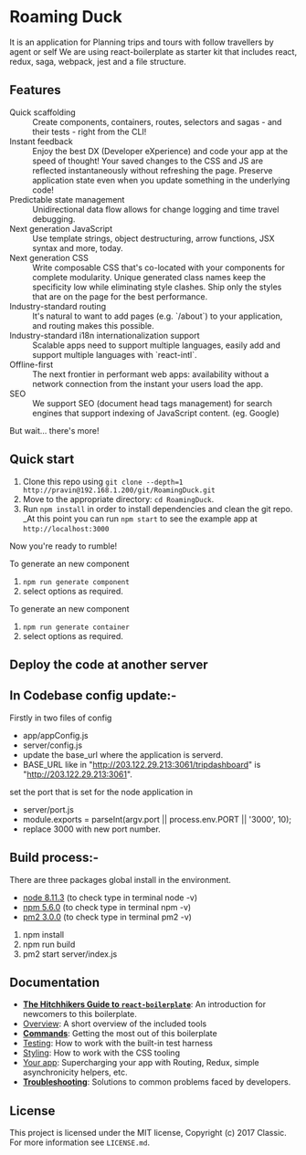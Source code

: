 <h1>Roaming Duck</h1>
It is an application for Planning trips and tours  with follow travellers by agent or self 
We are using react-boilerplate as starter kit that includes react, redux, saga, webpack, jest and a file structure.

## Features

<dl>
  <dt>Quick scaffolding</dt>
  <dd>Create components, containers, routes, selectors and sagas - and their tests - right from the CLI!</dd>

  <dt>Instant feedback</dt>
  <dd>Enjoy the best DX (Developer eXperience) and code your app at the speed of thought! Your saved changes to the CSS and JS are reflected instantaneously without refreshing the page. Preserve application state even when you update something in the underlying code!</dd>

  <dt>Predictable state management</dt>
  <dd>Unidirectional data flow allows for change logging and time travel debugging.</dd>

  <dt>Next generation JavaScript</dt>
  <dd>Use template strings, object destructuring, arrow functions, JSX syntax and more, today.</dd>

  <dt>Next generation CSS</dt>
  <dd>Write composable CSS that's co-located with your components for complete modularity. Unique generated class names keep the specificity low while eliminating style clashes. Ship only the styles that are on the page for the best performance.</dd>

  <dt>Industry-standard routing</dt>
  <dd>It's natural to want to add pages (e.g. `/about`) to your application, and routing makes this possible.</dd>

  <dt>Industry-standard i18n internationalization support</dt>
  <dd>Scalable apps need to support multiple languages, easily add and support multiple languages with `react-intl`.</dd>

  <dt>Offline-first</dt>
  <dd>The next frontier in performant web apps: availability without a network connection from the instant your users load the app.</dd>

  <dt>SEO</dt>
  <dd>We support SEO (document head tags management) for search engines that support indexing of JavaScript content. (eg. Google)</dd>
</dl>

But wait... there's more!



## Quick start

1.  Clone this repo using `git clone --depth=1 http://pravin@192.168.1.200/git/RoamingDuck.git`
2.  Move to the appropriate directory: `cd RoamingDuck`.<br />
3.  Run `npm install` in order to install dependencies and clean the git repo.<br />
    _At this point you can run `npm start` to see the example app at `http://localhost:3000`

Now you're ready to rumble!

To generate an new component
1. `npm run generate component`
2. select options as required.

To generate an new component
1. `npm run generate container`
2. select options as required.

## Deploy the code at another server

## In Codebase config update:- 
Firstly in two files of config 
* app/appConfig.js
* server/config.js
* update the base_url where the application is serverd.
* BASE_URL like in "http://203.122.29.213:3061/tripdashboard" is "http://203.122.29.213:3061".

set the port that is set for the node application in
* server/port.js
* module.exports = parseInt(argv.port || process.env.PORT || '3000', 10);
* replace 3000 with new port number.

## Build process:- 
There are three packages global install in the environment. 
* <a href="https://nodejs.org/en/download/">node 8.11.3</a> (to check type in terminal node -v)
* <a href="https://nodejs.org/en/download/">npm 5.6.0</a> (to check type in terminal npm -v)
* <a href="http://pm2.keymetrics.io/" >pm2 3.0.0</a> (to check type in terminal pm2 -v)
1. npm install
2. npm run build
3. pm2 start server/index.js

## Documentation

* [**The Hitchhikers Guide to `react-boilerplate`**](docs/general/introduction.md): An introduction for newcomers to this boilerplate.
* [Overview](docs/general): A short overview of the included tools
* [**Commands**](docs/general/commands.md): Getting the most out of this boilerplate
* [Testing](docs/testing): How to work with the built-in test harness
* [Styling](docs/css): How to work with the CSS tooling
* [Your app](docs/js): Supercharging your app with Routing, Redux, simple
  asynchronicity helpers, etc.
* [**Troubleshooting**](docs/general/gotchas.md): Solutions to common problems faced by developers.

## License

This project is licensed under the MIT license, Copyright (c) 2017 Classic. For more information see `LICENSE.md`.
